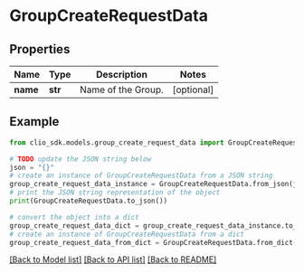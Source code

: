 # GroupCreateRequestData


## Properties

Name | Type | Description | Notes
------------ | ------------- | ------------- | -------------
**name** | **str** | Name of the Group. | [optional] 

## Example

```python
from clio_sdk.models.group_create_request_data import GroupCreateRequestData

# TODO update the JSON string below
json = "{}"
# create an instance of GroupCreateRequestData from a JSON string
group_create_request_data_instance = GroupCreateRequestData.from_json(json)
# print the JSON string representation of the object
print(GroupCreateRequestData.to_json())

# convert the object into a dict
group_create_request_data_dict = group_create_request_data_instance.to_dict()
# create an instance of GroupCreateRequestData from a dict
group_create_request_data_from_dict = GroupCreateRequestData.from_dict(group_create_request_data_dict)
```
[[Back to Model list]](../README.md#documentation-for-models) [[Back to API list]](../README.md#documentation-for-api-endpoints) [[Back to README]](../README.md)


